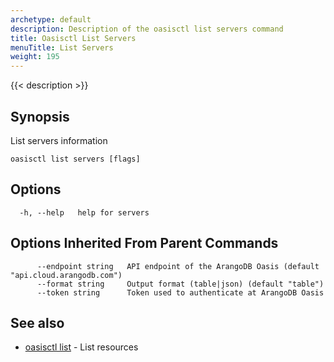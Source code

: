 ```yaml
---
archetype: default
description: Description of the oasisctl list servers command
title: Oasisctl List Servers
menuTitle: List Servers
weight: 195
---
```

{{< description >}}
## Synopsis
List servers information

```
oasisctl list servers [flags]
```

## Options
```
  -h, --help   help for servers
```

## Options Inherited From Parent Commands
```
      --endpoint string   API endpoint of the ArangoDB Oasis (default "api.cloud.arangodb.com")
      --format string     Output format (table|json) (default "table")
      --token string      Token used to authenticate at ArangoDB Oasis
```

## See also
* [oasisctl list](_index.md)	 - List resources

